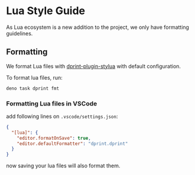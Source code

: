 # Lua Style Guide

As Lua ecosystem is a new addition to the project, we only have formatting guidelines.

## Formatting

We format Lua files with [dprint-plugin-stylua](https://github.com/RubixDev/dprint-plugin-stylua)
with default configuration.

To format lua files, run:

```sh
deno task dprint fmt
```

### Formatting Lua files in VSCode

add following lines on `.vscode/settings.json`:

```json
{
  "[lua]": {
    "editor.formatOnSave": true,
    "editor.defaultFormatter": "dprint.dprint"
  }
}
```

now saving your lua files will also format them.
